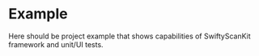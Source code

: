 # Example
Here should be project example that shows capabilities of SwiftyScanKit framework and unit/UI tests.
